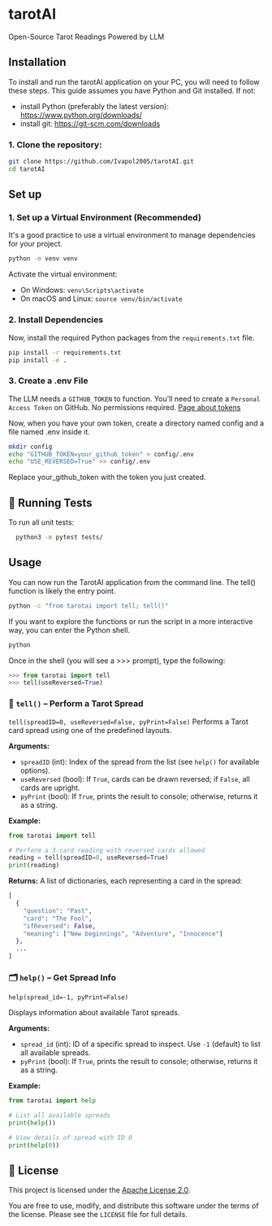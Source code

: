 # tarotAI
Open-Source Tarot Readings Powered by LLM

## Installation

To install and run the tarotAI application on your PC, you will need to follow these steps. This guide assumes you have Python and Git installed.
If not:
 - install Python (preferably the latest version): https://www.python.org/downloads/
 - install git: https://git-scm.com/downloads

### 1. Clone the repository:
  ```bash
  git clone https://github.com/Ivapol2005/tarotAI.git
  cd tarotAI
  ```

## Set up

### 1. Set up a Virtual Environment (Recommended)
It's a good practice to use a virtual environment to manage dependencies for your project.
  ```bash
  python -m venv venv
  ```
Activate the virtual environment:
 - On Windows: `venv\Scripts\activate`
 - On macOS and Linux: `source venv/bin/activate`

### 2. Install Dependencies
Now, install the required Python packages from the `requirements.txt` file.
  ```bash
  pip install -r requirements.txt
  pip install -e .
  ```

### 3. Create a .env File
The LLM needs a `GITHUB_TOKEN` to function. You'll need to create a `Personal Access Token` on GitHub. No permissions required. [Page about tokens](https://docs.github.com/en/authentication/keeping-your-account-and-data-secure/managing-your-personal-access-tokens)

Now, when you have your own token, create a directory named config and a file named .env inside it.
  ```bash
  mkdir config
  echo "GITHUB_TOKEN=your_github_token" > config/.env
  echo "USE_REVERSED=True" >> config/.env
  ```
Replace your_github_token with the token you just created.

## 🧪 Running Tests
To run all unit tests:
  ```bash
    python3 -m pytest tests/
  ```

## Usage
You can now run the TarotAI application from the command line. The tell() function is likely the entry point.
  ```bash
  python -c "from tarotai import tell; tell()"
  ```
If you want to explore the functions or run the script in a more interactive way, you can enter the Python shell.
  ```bash
  python
  ```
Once in the shell (you will see a >>> prompt), type the following:
  ```python
  >>> from tarotai import tell
  >>> tell(useReversed=True)
  ```

### 🔧 `tell()` – Perform a Tarot Spread
  `tell(spreadID=0, useReversed=False, pyPrint=False)`
Performs a Tarot card spread using one of the predefined layouts.

**Arguments:**
 - `spreadID` (int): Index of the spread from the list (see `help()` for available options).
 - `useReversed` (bool): If `True`, cards can be drawn reversed; if `False`, all cards are upright.
 - `pyPrint` (bool): If `True`, prints the result to console; otherwise, returns it as a string.

**Example:**
  ```python
  from tarotai import tell

  # Perform a 3-card reading with reversed cards allowed
  reading = tell(spreadID=0, useReversed=True)
  print(reading)
  ```

**Returns:**
A list of dictionaries, each representing a card in the spread:

  ```python
  [
    {
      "question": "Past",
      "card": "The Fool",
      "ifReversed": False,
      "meaning": ["New beginnings", "Adventure", "Innocence"]
    },
    ...
  ]
  ```

### 🗂️ `help()` – Get Spread Info
  `help(spread_id=-1, pyPrint=False)`

Displays information about available Tarot spreads.

**Arguments:**

 - `spread_id` (int): ID of a specific spread to inspect. Use `-1` (default) to list all available spreads.
 - `pyPrint` (bool): If `True`, prints the result to console; otherwise, returns it as a string.

**Example:**
  ```python
  from tarotai import help

  # List all available spreads
  print(help())

  # View details of spread with ID 0
  print(help(0))
  ```

## 📜 License

This project is licensed under the [Apache License 2.0](https://www.apache.org/licenses/LICENSE-2.0).

You are free to use, modify, and distribute this software under the terms of the license. Please see the `LICENSE` file for full details.
